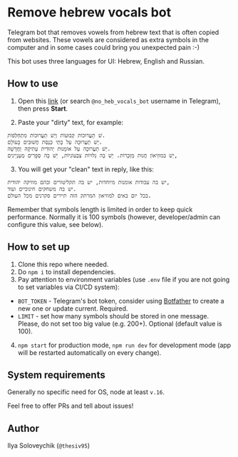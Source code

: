 # Remove hebrew vocals bot

Telegram bot that removes vowels from hebrew text that is often copied from websites. These vowels are considered as extra symbols in the computer and in some cases could bring you unexpected pain :-)

This bot uses three languages for UI: Hebrew, English and Russian.

## How to use
1. Open this [link](https://t.me/no_heb_vocals_bot) (or search `@no_heb_vocals_bot` username in Telegram), then press **Start**.

2. Paste your "dirty" text, for example:
```
ֵשׁ תַעֲרוּכוֹת קְבוּעוֹת וְיֵשׁ תַעֲרוּכוֹת מִתְחַלְפוֹת.
יֵשׁ תַעֲרוּכָה עַל בָּתֵי כְּנֶסֶת חֲשׁוּבִים בָּעוֹלָם.
יֵשׁ תַעֲרוּכָה עַל אוֹמָנוּת יְהוּדִית עַתִיקָה וַחֲדָשָׁה.
יֵשׁ במוּזֵיאוֹן חֲנוּת מַזְכָּרוֹת. יֵשׁ בָּה גְלוּיוֹת צִבְעוֹנִיוֹת, יֵשׁ בָּה סְפָרִים מְעַנְיֵינִים,
```

3. You will get your "clean" text in reply, like this:
```
יש בה עבודות אומנות מיוחדות, יש בה תקליטורים ובהם מוזיקה יהודית,
יש בה משחקים חינוכיים ועוד.
בכל יום באים למוזיאון המרתק הזה תיירים סקרנים מכל העולם.
```

Remember that symbols length is limited in order to keep quick performance. Normally it is 100 symbols (however, developer/admin can configure this value, see below).

## How to set up
1. Clone this repo where needed.
2. Do `npm i` to install dependencies.
3. Pay attention to environment variables (use `.env` file if you are not going to set variables via CI/CD system):
- `BOT_TOKEN` - Telegram's bot token, consider using [Botfather](https://t.me/BotFather) to create a new one or update current. Required.
- `LIMIT` - set how many symbols should be stored in one message. Please, do not set too big value (e.g. 200+). Optional (default value is 100).
4. `npm start` for production mode, `npm run dev` for development mode (app will be restarted automatically on every change).


## System requirements
Generally no specific need for OS, node at least `v.16`.

Feel free to offer PRs and tell about issues!

## Author
Ilya Soloveychik (`@thesiv95`)

